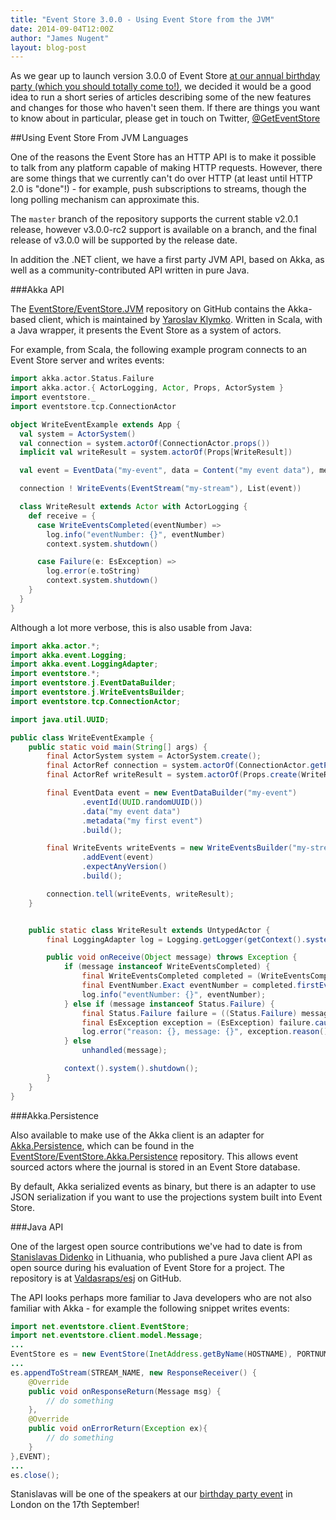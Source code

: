 ```yaml
---
title: "Event Store 3.0.0 - Using Event Store from the JVM"
date: 2014-09-04T12:00Z
author: "James Nugent"
layout: blog-post
---
```


<p class="lead">As we gear up to launch version 3.0.0 of Event Store <a href="/two-years-on">at our annual birthday
party (which you should totally come
to!)</a>, we decided it would be a good
idea to run a short series of articles describing some of the new features and
changes for those who haven't seen them. If there are things you want to know
about in particular, please get in touch on Twitter,
<a href="https://twitter.com/GetEventStore">@GetEventStore</a></p>

##Using Event Store From JVM Languages

One of the reasons the Event Store has an HTTP API is to make it possible to talk from any platform capable of making HTTP requests. However, there are some things that we currently can't do over HTTP (at least until HTTP 2.0 is "done"!) - for example, push subscriptions to streams, though the long polling mechanism can approximate this.

The `master` branch of the repository supports the current stable v2.0.1 release, however v3.0.0-rc2 support is available on a branch, and the final release of v3.0.0 will be supported by the release date.

In addition the .NET client, we have a first party JVM API, based on Akka, as well as a community-contributed API written in pure Java.

###Akka API

The [EventStore/EventStore.JVM](https://github.com/EventStore/EventStore.JVM) repository on GitHub contains the Akka-based client, which is maintained by [Yaroslav Klymko](https://github.com/t3hnar). Written in Scala, with a Java wrapper, it presents the Event Store as a system of actors.

For example, from Scala, the following example program connects to an Event Store server and writes events:

```scala
import akka.actor.Status.Failure
import akka.actor.{ ActorLogging, Actor, Props, ActorSystem }
import eventstore._
import eventstore.tcp.ConnectionActor

object WriteEventExample extends App {
  val system = ActorSystem()
  val connection = system.actorOf(ConnectionActor.props())
  implicit val writeResult = system.actorOf(Props[WriteResult])

  val event = EventData("my-event", data = Content("my event data"), metadata = Content("my first event"))

  connection ! WriteEvents(EventStream("my-stream"), List(event))

  class WriteResult extends Actor with ActorLogging {
    def receive = {
      case WriteEventsCompleted(eventNumber) =>
        log.info("eventNumber: {}", eventNumber)
        context.system.shutdown()

      case Failure(e: EsException) =>
        log.error(e.toString)
        context.system.shutdown()
    }
  }
}
```

Although a lot more verbose, this is also usable from Java:

```java
import akka.actor.*;
import akka.event.Logging;
import akka.event.LoggingAdapter;
import eventstore.*;
import eventstore.j.EventDataBuilder;
import eventstore.j.WriteEventsBuilder;
import eventstore.tcp.ConnectionActor;

import java.util.UUID;

public class WriteEventExample {
    public static void main(String[] args) {
        final ActorSystem system = ActorSystem.create();
        final ActorRef connection = system.actorOf(ConnectionActor.getProps());
        final ActorRef writeResult = system.actorOf(Props.create(WriteResult.class));

        final EventData event = new EventDataBuilder("my-event")
                .eventId(UUID.randomUUID())
                .data("my event data")
                .metadata("my first event")
                .build();

        final WriteEvents writeEvents = new WriteEventsBuilder("my-stream")
                .addEvent(event)
                .expectAnyVersion()
                .build();

        connection.tell(writeEvents, writeResult);
    }


    public static class WriteResult extends UntypedActor {
        final LoggingAdapter log = Logging.getLogger(getContext().system(), this);

        public void onReceive(Object message) throws Exception {
            if (message instanceof WriteEventsCompleted) {
                final WriteEventsCompleted completed = (WriteEventsCompleted) message;
                final EventNumber.Exact eventNumber = completed.firstEventNumber();
                log.info("eventNumber: {}", eventNumber);
            } else if (message instanceof Status.Failure) {
                final Status.Failure failure = ((Status.Failure) message);
                final EsException exception = (EsException) failure.cause();
                log.error("reason: {}, message: {}", exception.reason(), exception.message());
            } else
                unhandled(message);

            context().system().shutdown();
        }
    }
}
```

###Akka.Persistence

Also available to make use of the Akka client is an adapter for [Akka.Persistence](http://doc.akka.io/docs/akka/2.3.3/scala/persistence.html), which can be found in the [EventStore/EventStore.Akka.Persistence](https://github.com/EventStore/EventStore.Akka.Persistence) repository. This allows event sourced actors where the journal is stored in an Event Store database.

By default, Akka serialized events as binary, but there is an adapter to use JSON serialization if you want to use the projections system built into Event Store.

###Java API

One of the largest open source contributions we've had to date is from [Stanislavas Didenko](https://github.com/valdasraps) in Lithuania, who published a pure Java client API as open source during his evaluation of Event Store for a project. The repository is at [Valdasraps/esj](https://github.com/valdasraps/esj) on GitHub.

The API looks perhaps more familiar to Java developers who are not also familiar with Akka - for example the following snippet writes events:

```java
import net.eventstore.client.EventStore;
import net.eventstore.client.model.Message;
...
EventStore es = new EventStore(InetAddress.getByName(HOSTNAME), PORTNUMBER);
...
es.appendToStream(STREAM_NAME, new ResponseReceiver() {
    @Override
    public void onResponseReturn(Message msg) {
        // do something
    },
    @Override
    public void onErrorReturn(Exception ex){
        // do something
    }
},EVENT);
...
es.close();
```

Stanislavas will be one of the speakers at our [birthday party event](https://geteventstore.com/two-years-on) in London on the 17th September!
